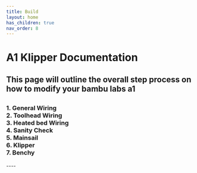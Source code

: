 ```yaml
---
title: Build
layout: home
has_children: true
nav_order: 8
---
```



<h1>A1 Klipper Documentation</h1>
<h2>This page will outline the overall step process on how to modify your bambu labs a1<h2>
<h3>1. General Wiring
<br>2. Toolhead Wiring
<br>3. Heated bed Wiring
<br>4. Sanity Check
<br>5. Mainsail
<br>6. Klipper
<br>7. Benchy
</h3>
----
